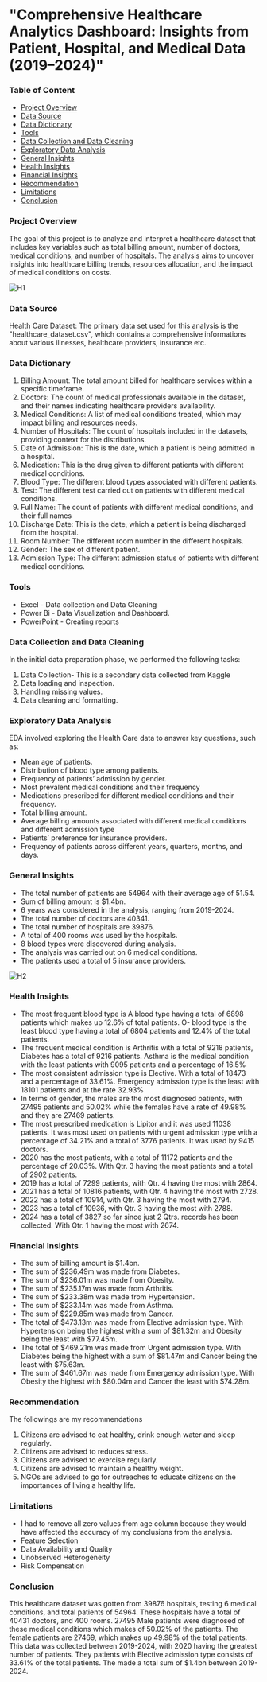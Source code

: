 # "Comprehensive Healthcare Analytics Dashboard: Insights from Patient, Hospital, and Medical Data (2019–2024)"

### Table of Content
- [Project Overview](#project-overview)
- [Data Source](#data-source)
- [Data Dictionary](#data-dictionary)
- [Tools](#tools)
- [Data Collection and Data Cleaning](#data-collection-and-data-cleaning)
- [Exploratory Data Analysis](#exploratory-data-analysis)
- [General Insights](#general-insights)
- [Health Insights](#health-insights)
- [Financial Insights](#financial-insights)
- [Recommendation](#recommendation)
- [Limitations](#limitations)
- [Conclusion](#conclusion)

### Project Overview
The goal of this project is to analyze and interpret a healthcare dataset that includes key variables such as total billing amount, number of doctors, medical conditions, and number of hospitals. The analysis aims to uncover insights into healthcare billing trends, resources allocation, and the impact of medical conditions on costs.

![H1](https://github.com/user-attachments/assets/6e836fa3-d6ce-47fb-bef8-5d8fadc3533c)



### Data Source

Health Care Dataset: The primary data set used for this analysis is the "healthcare_dataset.csv", which contains a comprehensive informations about various illnesses, healthcare providers, insurance etc.

### Data Dictionary
1.	Billing Amount: The total amount billed for healthcare services within a specific timeframe.
2.	Doctors: The count of medical professionals available in the dataset, and their names indicating healthcare providers availability.
3.	Medical Conditions: A list of medical conditions treated, which may impact billing and resources needs.
4.	Number of Hospitals: The count of hospitals included in the datasets, providing context for the distributions.
5.	Date of Admission: This is the date, which a patient is being admitted in a hospital.
6.	Medication: This is the drug given to different patients with different medical conditions. 
7.	Blood Type: The different blood types associated with different patients.
8.	Test: The different test carried out on patients with different medical conditions.
9.	Full Name: The count of patients with different medical conditions, and their full names
10.	Discharge Date: This is the date, which a patient is being discharged from the hospital.
11.	Room Number: The different room number in the different hospitals.
12.	Gender: The sex of different patient.
13.	Admission Type: The different admission status of patients with different medical conditions.


### Tools

- Excel - Data collection and Data Cleaning
- Power Bi - Data Visualization and Dashboard.
- PowerPoint -  Creating reports

### Data Collection and Data Cleaning

In the initial data preparation phase, we performed the following tasks:

  1. Data Collection- This is a secondary data collected from Kaggle
  2. Data loading and inspection.
  3. Handling missing values.
  4. Data cleaning and formatting.

### Exploratory Data Analysis

EDA involved exploring the Health Care data to answer key questions, such as:

  - Mean age of patients.
  - Distribution of blood type among patients.
  - Frequency of patients’ admission by gender.
  -	Most prevalent medical conditions and their frequency
  -	Medications prescribed for different medical conditions and their frequency.
  -	Total billing amount.
  -	Average billing amounts associated with different medical conditions and different admission type
  -	Patients’ preference for insurance providers.
  -	Frequency of patients across different years, quarters, months, and days.

### General Insights
- The total number of patients are 54964 with their average age of 51.54.
- Sum of billing amount is $1.4bn.
- 6 years was considered in the analysis, ranging from 2019-2024.
- The total number of doctors are 40341.
- The total number of hospitals are 39876.
- A total of 400 rooms was used by the hospitals.
- 8 blood types were discovered during analysis.
- The analysis was carried out on 6 medical conditions.
- The patients used a total of 5 insurance providers.

![H2](https://github.com/user-attachments/assets/77a122f8-6a01-4a26-8f57-280f85a32a43)


### Health Insights
- The most frequent blood type is A blood type having a total of 6898 patients which makes up 12.6% of total patients. O- blood type is the least blood type having a total of 6804 patients and 12.4% of the total patients.
-	The frequent medical condition is Arthritis with a total of 9218 patients, Diabetes has a total of 9216 patients. Asthma is the medical condition with the least patients with 9095 patients and a percentage of 16.5%
-	The most consistent admission type is Elective. With a total of 18473 and a percentage of 33.61%. Emergency admission type is the least with 18101 patients and at the rate 32.93% 
-	In terms of gender, the males are the most diagnosed patients, with 27495 patients and 50.02% while the females have a rate of 49.98% and they are 27469 patients.
-	The most prescribed medication is Lipitor and it was used 11038 patients. It was most used on patients with urgent admission type with a percentage of 34.21% and a total of 3776 patients. It was used by 9415 doctors.
-	2020 has the most patients, with a total of 11172 patients and the percentage of 20.03%. With Qtr. 3 having the most patients and a total of 2902 patients. 
-	2019 has a total of 7299 patients, with Qtr. 4 having the most with 2864.
-	2021 has a total of 10816 patients, with Qtr. 4 having the most with 2728.
-	2022 has a total of 10914, with Qtr. 3 having the most with 2794.
-	2023 has a total of 10936, with Qtr. 3 having the most with 2788.
-	2024 has a total of 3827 so far since just 2 Qtrs. records has been collected. With Qtr. 1 having the most with 2674.

### Financial Insights
- The sum of billing amount is $1.4bn.
- The sum of $236.49m was made from Diabetes.
- The sum of $236.01m was made from Obesity.
- The sum of $235.17m was made from Arthritis.
- The sum of $233.38m was made from Hypertension.
- The sum of $233.14m was made from Asthma.
- The sum of $229.85m was made from Cancer.
- The total of $473.13m was made from Elective admission type. With Hypertension being the highest with a sum of $81.32m and Obesity being the least with $77.45m.
- The total of $469.21m was made from Urgent admission type. With Diabetes being the highest with a sum of $81.47m and Cancer being the least with $75.63m.
- The sum of $461.67m was made from Emergency admission type. With Obesity the highest with $80.04m and Cancer the least with $74.28m.

### Recommendation
The followings are my recommendations 
1.	Citizens are advised to eat healthy, drink enough water and sleep regularly. 
2.	Citizens are advised to reduces stress.
3.	Citizens are advised to exercise regularly.
4.	Citizens are advised to maintain a healthy weight.
5.	NGOs are advised to go for outreaches to educate citizens on the importances of living a healthy life.

### Limitations
- I had to remove all zero values from age column because they would have affected the accuracy of my conclusions from the analysis.
- Feature Selection
- Data Availability and Quality
- Unobserved Heterogeneity
- Risk Compensation

### Conclusion
This healthcare dataset was gotten from 39876 hospitals, testing 6 medical conditions, and total patients of 54964. These hospitals have a total of 40431 doctors, and 400 rooms. 27495 Male patients were diagnosed of these medical conditions which makes of 50.02% of the patients. The female patients are 27469, which makes up 49.98% of the total patients. This data was collected between 2019-2024, with 2020 having the greatest number of patients. They patients with Elective admission type consists of 33.61% of the total patients. The made a total sum of $1.4bn between 2019-2024.

